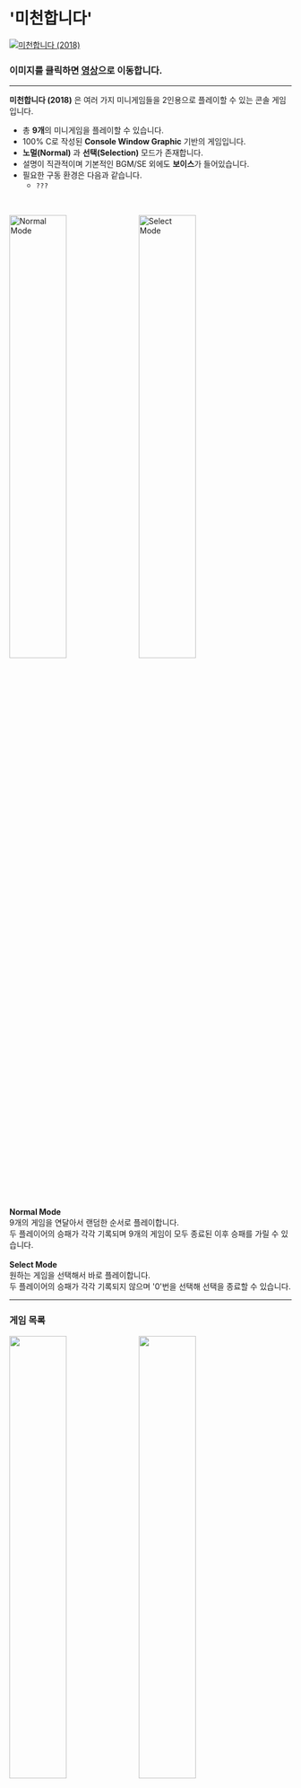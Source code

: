 # '미천합니다'
[![미천합니다 (2018)](http://img.youtube.com/vi/GlUMQqGAqSc/0.jpg)](http://www.youtube.com/watch?v=GlUMQqGAqSc "Minigame Heaven, 미천합니다 (2018)")
### 이미지를 클릭하면 <u>[영상](http://www.youtube.com/watch?v=GlUMQqGAqSc)</u>으로 이동합니다.
***

**미천합니다 (2018)** 은 여러 가지 미니게임들을 2인용으로 플레이할 수 있는 콘솔 게임입니다.

+ 총 **9개**의 미니게임을 플레이할 수 있습니다.
+ 100% C로 작성된 **Console Window Graphic** 기반의 게임입니다.
+ **노멀(Normal)** 과 **선택(Selection)** 모드가 존재합니다.
+ 설명이 직관적이며 기본적인 BGM/SE 외에도 **보이스**가 들어있습니다.
+ 필요한 구동 환경은 다음과 같습니다.
  + ```???```

<br />

<img src=README_image/normal.jpg alt="Normal Mode" width="45%" height="45%"/> <img src=README_image/selection.jpg alt="Select Mode" width="45%" height="45%"/><br />

**Normal Mode**<br />9개의 게임을 연달아서 랜덤한 순서로 플레이합니다.<br />두 플레이어의 승패가 각각 기록되며 9개의 게임이 모두 종료된 이후 승패를 가릴 수 있습니다.
<br /><br />
**Select Mode**<br />원하는 게임을 선택해서 바로 플레이합니다.<br />두 플레이어의 승패가 각각 기록되지 않으며 '0'번을 선택해 선택을 종료할 수 있습니다.
***

### 게임 목록
<img src=README_image/1.jpg width="45%" height="45%"/> <img src=README_image/h1.bmp width="45%" height="45%"/><br />

1. 하노이 탑
   + 조작 키: **1키** (1P ```A```, 2P ```J```)
   + 승리 조건: 버튼을 눌러 하노이 탑을 먼저 **40회** 쌓기
> 제일 간단한 버튼 클릭 싸움입니다. 버튼을 빠르게 누르면 이길 수 있어요! 플레이 방법도 룰도 별로 없습니다.

<br />
<img src=README_image/2.jpg width="45%" height="45%"/> <img src=README_image/h2.bmp width="45%" height="45%"/><br />

2. 미로 찾기
   + 조작 키: 4키 (1P ```W/A/S/D```, 2P ```I/J/K/L```)
   + 승리 조건: 먼저 우측 하단의 **화살표**까지 도달하기
> 미로는 방사형의 랜덤한 알고리즘으로 매번 다른 길이 만들어집니다. 걱정 마세요! 제일 오른쪽 아래로 가는 길은 *반드시 하나 이상* 존재하니까 안심하세요. 여러분이 해야 할 건 그저 길을 찾아 가는 것뿐이면 됩니다.

<br />
<img src=README_image/3.jpg width="45%" height="45%"/> <img src=README_image/h3.bmp width="45%" height="45%"/><br />

3. 러브 찬스
   + 조작 키: 4키 (1P ```W/A/S/D```, 2P ```I/J/K/L```)
   + 승리 조건: **상대보다** 더 많이 먼저 하트가 나타난 곳의 방향키를 누르기
> 이 게임은 자신만의 플레이를 할 수가 없습니다. 내가 먼저 가져가지 않으면 상대방이 가져가버리는 대표적인 *간섭 가능한* 경쟁형 구도를 가지고 있습니다. 과연 당신은 얼마나 많은 하트를 쟁취할 수 있을까요?

<br />
<img src=README_image/4.jpg width="45%" height="45%"/> <img src=README_image/h4.bmp width="45%" height="45%"/><br />

4. 신호등 레이스
   + 조작 키: **1키** (1P ```D```, 2P ```L```)
   + 승리 조건: 먼저 **5000m**를 이동하기
> 이 레이스의 중요한 점은 가운데에 언제 빨간 불로 바뀔 줄 모르는 신호등이 있다는 겁니다. 빨간 불에 버튼을 누르고 있다면 당신은 *뒤로 가게 됩니다.* 그리고 그 감소치는 절대 작지 않기 때문에, 순간순간의 순발력이 우승자를 결정지을 것입니다.

<br />
<img src=README_image/5.jpg width="45%" height="45%"/> <img src=README_image/h5.bmp width="45%" height="45%"/><br />

5. 색칠 놀이
   + 조작 키: 4키 (1P ```W/A/S/D```, 2P ```I/J/K/L```)
   + 승리 조건: **20초 후 게임이 종료된 시점에서** 더 많은 땅을 사수하기
> 제작자가 9개의 미니게임들 중에서 가장 (재밌다고) 자부하는 게임입니다. 당신이 가는 곳은 당신의 땅이 되겠지만, 당신이 간과하는 사이에 상대방은 이미 당신의 땅을 점령하고 있을 지도 모릅니다. 최대한 많은 땅을 먹을 수 있도록 최선을 다해서 움직이세요!

<br />
<img src=README_image/6.jpg width="45%" height="45%"/> <img src=README_image/h6.bmp width="45%" height="45%"/><br />

6. 도둑이야
   + 조작 키: 4키 (1P ```W/A/S/D```, 2P ```I/J/K/L```)
   + 승리 조건: **게임이 끝났을 때** 더 많은 점수를 가지기
   + 게임 종료 조건:
        + 어느 한 쪽이 더 이상 먹어도 점수 차를 벌릴 수 없음이 확정된 경우
        + 두 플레이어가 **서로 부딪힐 경우**
        + 제한 시간이 종료될 경우
> ```노란 보물은 1점을 주지만 클로버는 "10점"이나 빼앗아 갑니다.```<br />
종료 조건이 다양한 게임이니만큼 섬세한 컨트롤과 전략적인 플레이가 승리를 이끌어 줄 지도 모릅니다.

<br />
<img src=README_image/7.jpg width="45%" height="45%"/> <img src=README_image/h7.bmp width="45%" height="45%"/><br />

7. 별똥별이다
   + 조작 키: 4키 (1P ```W/A/S/D```, 2P ```I/J/K/L```)
   + 승리 조건: 먼저 **별을 다시 노란색으로** 칠하기
> ```모든 도트를 다 칠해야 별을 다음 색깔로 칠할 수 있습니다.```<br />
별은 <u>노란색 → 초록색 → 파란색 → 노란색</u> 순으로 칠해집니다. 즉 먼저 별을 완벽하게 **세 번** 칠한다면 이길 수 있습니다. '도둑이야'와 마찬가지로 섬세한 컨트롤이 필요할 지도 모릅니다. 자신만의 루트를 계산하고 움직여보세요!

<br />
<img src=README_image/8.jpg width="45%" height="45%"/> <img src=README_image/h8.bmp width="45%" height="45%"/><br />

8. 등짝을 보자
   + 조작 키: 4키 (1P ```W/A/S/D```, 2P ```I/J/K/L```)
   + 승리 조건: **상대방이 어디엔가 부딪히기**
> 하트를 먹으면 길이가 5 증가합니다. 여타 다른 Snake 게임과 마찬가지로, *자신에게 부딪혀도 죽으며 상대의 승리가 됩니다.* 또 키를 한 번씩만 눌러주셔야 원활하게 방향이 바뀔 것이니 참고해주세요. ~~안 그러면 버그 걸려요~~

<br />
<img src=README_image/9.jpg width="45%" height="45%"/> <img src=README_image/h9.bmp width="45%" height="45%"/><br />

9. 이긴 사람
   + 조작 키: 3키 (1P ```W/A/D```, 2P ```I/J/L```)
   + 승리 조건: 먼저 가위바위보 승자를 **20회** 판별하기
> 왼쪽과 오른쪽 사람이 가위바위보를 합니다. 이긴 사람쪽의 방향키를 누르면 되나, 비길 시에는 **위쪽 방향키 (W 혹은 I)** 를 눌러주세요. 이것 역시 순발력이 중요할 것이라고 판단됩니다.

<br />

***
Copyright (C) 2018~2020 Jihoon Kim<br />
**LICENSED as** ```GPL-3.0```